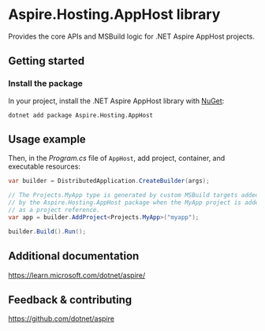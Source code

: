 # Aspire.Hosting.AppHost library

Provides the core APIs and MSBuild logic for .NET Aspire AppHost projects.

## Getting started

### Install the package

In your project, install the .NET Aspire AppHost library with [NuGet](https://www.nuget.org):

```dotnetcli
dotnet add package Aspire.Hosting.AppHost
```

## Usage example

Then, in the _Program.cs_ file of `AppHost`, add project, container, and executable resources:

```csharp
var builder = DistributedApplication.CreateBuilder(args);

// The Projects.MyApp type is generated by custom MSBuild targets added
// by the Aspire.Hosting.AppHost package when the MyApp project is added
// as a project reference.
var app = builder.AddProject<Projects.MyApp>("myapp");

builder.Build().Run();
```

## Additional documentation
https://learn.microsoft.com/dotnet/aspire/

## Feedback & contributing

https://github.com/dotnet/aspire
